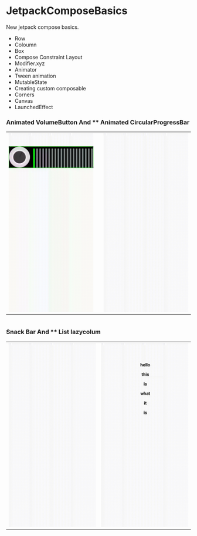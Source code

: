 # JetpackComposeBasics

New jetpack compose basics.

- Row
- Coloumn
- Box
- Compose Constraint Layout
- Modifier.xyz
- Animator
- Tween animation
- MutableState
- Creating custom composable
- Corners
- Canvas
- LaunchedEffect

### Animated VolumeButton                          And        ** Animated CircularProgressBar

<table>

  <tr>
    <td><img src="https://github.com/shivarajp/JetpackComposeBasics/blob/master/art/volumebutton.gif" width="280" /></td>
    <td/>
    <td><img src="https://github.com/shivarajp/JetpackComposeBasics/blob/master/art/animatedprogressbar.gif" width="280"/></td>
  
</tr>
 </table>


<table>


 </table>

### Snack Bar                                     And      ** List lazycolum

 <table>

  <tr>
    <td><img src="https://github.com/shivarajp/JetpackComposeBasics/blob/master/art/snackbar.gif" width="280"/></td>
    <td><img src="https://github.com/shivarajp/JetpackComposeBasics/blob/master/art/list.gif" width="280"/></td>

  </tr>
 </table>
